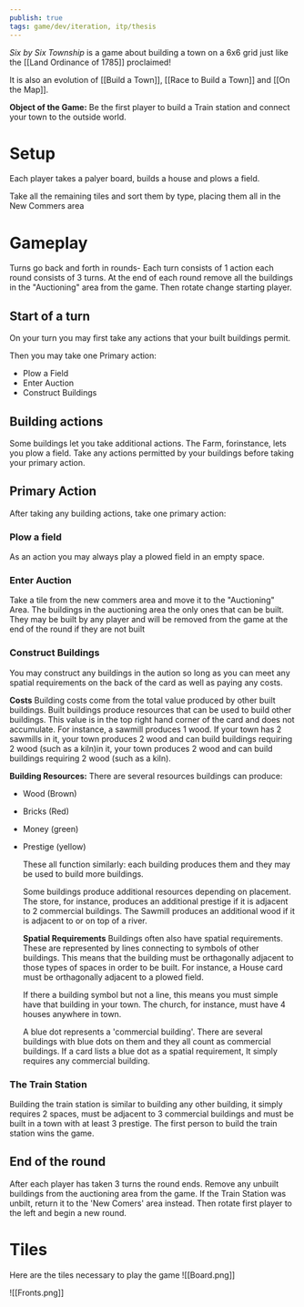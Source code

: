 ```yaml
---
publish: true
tags: game/dev/iteration, itp/thesis
---
```

*Six by Six Township* is a game about building a town on a 6x6 grid just like the [[Land Ordinance of 1785]] proclaimed! 

It is also an evolution of [[Build a Town]], [[Race to Build a Town]] and [[On the Map]].

**Object of the Game:** Be the first player to build a Train station and connect your town to the outside world.

# Setup 
Each player takes a palyer board, builds a house and plows a field.

Take all the remaining tiles and sort them by type, placing them all in the New Commers area
# Gameplay
Turns go back and forth in rounds- Each turn consists of 1 action each round consists of 3 turns. At the end of each round remove all the buildings in the "Auctioning" area from the game. Then rotate change starting player.
## Start of a turn

On your turn you may first take any actions that your built buildings permit. 

Then you may take one Primary action:
- Plow a Field
- Enter Auction
- Construct Buildings
## Building actions
Some buildings let you take additional actions. The Farm, forinstance, lets you plow a field. Take any actions permitted by your buildings before taking your primary action.
## Primary Action
After taking any building actions, take one primary action:
### Plow a field
As an action you may always play a plowed field in an empty space.
### Enter Auction
Take a tile from the new commers area and move it to the "Auctioning" Area. The buildings in the auctioning area the only ones that can be built. They may be built by any player and will be removed from the game at the end of the round if they are not built
### Construct Buildings
You may construct any buildings in the aution so long as you can meet any spatial requirements on the back of the card as well as paying any costs.

**Costs**
Building costs come from the total value produced by other built buildings. Built buildings produce resources that can be used to build other buildings. This value is in the top right hand corner of the card and  does not accumulate. For instance, a sawmill produces 1 wood. If your town has 2 sawmills in it, your town produces 2 wood and can build buildings requiring 2 wood (such as a kiln)in it, your town produces 2 wood and can build buildings requiring 2 wood (such as a kiln).

**Building Resources:**
There are several resources buildings can produce:
- Wood (Brown)
- Bricks (Red)
- Money (green)
- Prestige (yellow)
  
  These all function similarly: each building produces them and they may be used to build more buildings.
  
  Some buildings produce additional resources depending on placement. The store, for instance, produces an additional prestige if it is adjacent to 2 commercial buildings. The Sawmill produces an additional wood if it is adjacent to or on top of a river.
  
  **Spatial Requirements**
  Buildings often also have spatial requirements. These are represented by lines connecting to symbols of other buildings. This means that the building must be orthagonally adjacent to those types of spaces in order to be built. For instance, a House card must be orthagonally adjacent to a plowed field.
  
  If there a building symbol but not a line, this means you must simple have that building in your town. The church, for instance, must have 4 houses anywhere in town.
  
  A blue dot represents a 'commercial building'. There are several buildings with blue dots on them and they all count as commercial buildings. If a card lists a blue dot as a spatial requirement, It simply requires any commercial building.
### The Train Station
Building the train station is similar to building any other building, it simply requires 2 spaces, must be adjacent to 3 commercial buildings and must be built in a town with at least 3 prestige. The first person to build the train station wins the game.
## End of the round
After each player has taken 3 turns the round ends. Remove any unbuilt buildings from the auctioning area from the game. If the Train Station was unbilt, return it to the 'New Comers' area instead. Then rotate first player to the left and begin a new round.
# Tiles
Here are the tiles necessary to play the game
![[Board.png]]

![[Fronts.png]]